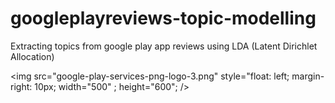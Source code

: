 # googleplayreviews-topic-modelling
Extracting topics from google play app reviews using LDA (Latent Dirichlet Allocation)


<img src="google-play-services-png-logo-3.png" style="float: left; margin-right: 10px; width="500" ; height="600"; />
